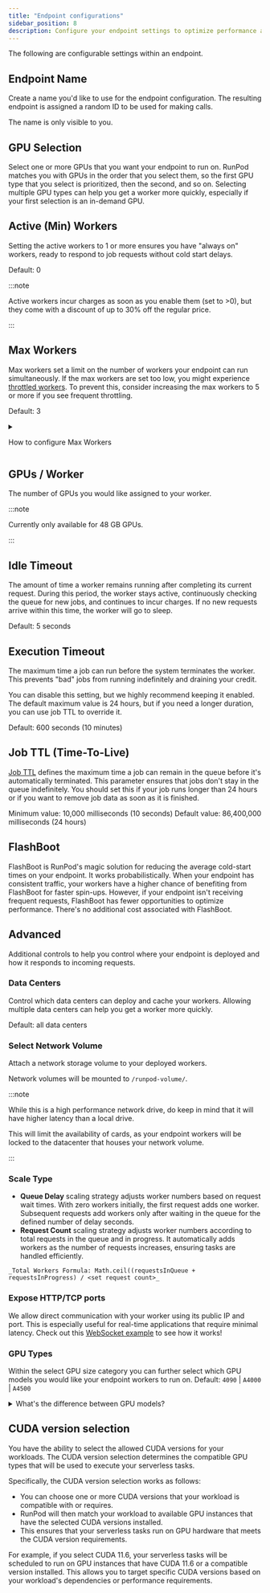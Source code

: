```yaml
---
title: "Endpoint configurations"
sidebar_position: 8
description: Configure your endpoint settings to optimize performance and cost, including GPU selection, worker count, idle timeout, and advanced options like data centers, network volumes, and scaling strategies.
---
```


The following are configurable settings within an endpoint.

## Endpoint Name

Create a name you'd like to use for the endpoint configuration.
The resulting endpoint is assigned a random ID to be used for making calls.

The name is only visible to you.

## GPU Selection

Select one or more GPUs that you want your endpoint to run on. RunPod matches you with GPUs in the order that you select them, so the first GPU type that you select is prioritized, then the second, and so on. Selecting multiple GPU types can help you get a worker more quickly, especially if your first selection is an in-demand GPU.

## Active (Min) Workers

Setting the active workers to 1 or more ensures you have "always on" workers, ready to respond to job requests without cold start delays.

Default: 0

:::note

Active workers incur charges as soon as you enable them (set to >0), but they come with a discount of up to 30% off the regular price.

:::

## Max Workers

Max workers set a limit on the number of workers your endpoint can run simultaneously. If the max workers are set too low, you might experience [throttled workers](/glossary#throttled-worker). To prevent this, consider increasing the max workers to 5 or more if you see frequent throttling.

Default: 3

<details>
<summary>

How to configure Max Workers

</summary>
You can also configure a max worker count. This is the top limit of what RunPod will attempt to auto-scale for you. Use this to cap your concurrent request count and also limit your cost ceiling.

:::note

We currently base your caching coefficient by this number, so an endpoint with higher max worker count will also receive a higher priority when caching workers.

This is partially why we limit new accounts to a relatively low max concurrency at the account level.
If you want to get this number raised, you generally will need to have a higher history of spending, or commit to a relatively high spend per month.

You should generally aim to set your max worker count to be 20% higher than you expect your max concurrency to be.

:::

</details>

## GPUs / Worker

The number of GPUs you would like assigned to your worker.

:::note

Currently only available for 48 GB GPUs.

:::

## Idle Timeout

The amount of time a worker remains running after completing its current request. During this period, the worker stays active, continuously checking the queue for new jobs, and continues to incur charges. If no new requests arrive within this time, the worker will go to sleep.

Default: 5 seconds

## Execution Timeout

The maximum time a job can run before the system terminates the worker. This prevents "bad" jobs from running indefinitely and draining your credit.

You can disable this setting, but we highly recommend keeping it enabled. The default maximum value is 24 hours, but if you need a longer duration, you can use job TTL to override it.

Default: 600 seconds (10 minutes)

## Job TTL (Time-To-Live)

[Job TTL](/serverless/endpoints/send-requests#execution-policies) defines the maximum time a job can remain in the queue before it's automatically terminated. This parameter ensures that jobs don't stay in the queue indefinitely. You should set this if your job runs longer than 24 hours or if you want to remove job data as soon as it is finished.

Minimum value: 10,000 milliseconds (10 seconds)
Default value: 86,400,000 milliseconds (24 hours)

## FlashBoot

FlashBoot is RunPod's magic solution for reducing the average cold-start times on your endpoint. It works probabilistically. When your endpoint has consistent traffic, your workers have a higher chance of benefiting from FlashBoot for faster spin-ups. However, if your endpoint isn't receiving frequent requests, FlashBoot has fewer opportunities to optimize performance. There's no additional cost associated with FlashBoot.

## Advanced

Additional controls to help you control where your endpoint is deployed and how it responds to incoming requests.

### Data Centers

Control which data centers can deploy and cache your workers. Allowing multiple data centers can help you get a worker more quickly.

Default: all data centers

### Select Network Volume

Attach a network storage volume to your deployed workers.

Network volumes will be mounted to `/runpod-volume/`.

:::note

While this is a high performance network drive, do keep in mind that it will have higher latency than a local drive.

This will limit the availability of cards, as your endpoint workers will be locked to the datacenter that houses your network volume.

:::

### Scale Type

- **Queue Delay** scaling strategy adjusts worker numbers based on request wait times. With zero workers initially, the first request adds one worker. Subsequent requests add workers only after waiting in the queue for the defined number of delay seconds.
- **Request Count** scaling strategy adjusts worker numbers according to total requests in the queue and in progress. It automatically adds workers as the number of requests increases, ensuring tasks are handled efficiently.

```text
_Total Workers Formula: Math.ceil((requestsInQueue + requestsInProgress) / <set request count>_
```

### Expose HTTP/TCP ports

We allow direct communication with your worker using its public IP and port. This is especially useful for real-time applications that require minimal latency. Check out this [WebSocket example](https://github.com/runpod-workers/worker-websocket) to see how it works!

### GPU Types

Within the select GPU size category you can further select which GPU models you would like your endpoint workers to run on.
Default: `4090` | `A4000` | `A4500`

<details>
<summary>
What's the difference between GPU models?
</summary>
A100s are about 2-3x faster than A5000s and also allow double the VRAM with very high bandwidth throughout. 3090s and A5000s are 1.5-2x faster than A4000s. Sometimes, it may make more sense to use 24 GB even if you don't need it compared to 16 GB due to faster response times. Depending on the nature of the task, it's also possible that execution speeds may be bottlenecked and not significantly improved simply by using a higher-end card. Do your own calculations and experimentation to determine out what's most cost-effective for your workload and task type.

Want access to different flavors? [Let us know](https://www.runpod.io/contact) and we can look at expanding our offerings!

</details>

## CUDA version selection

You have the ability to select the allowed CUDA versions for your workloads.
The CUDA version selection determines the compatible GPU types that will be used to execute your serverless tasks.

Specifically, the CUDA version selection works as follows:

- You can choose one or more CUDA versions that your workload is compatible with or requires.
- RunPod will then match your workload to available GPU instances that have the selected CUDA versions installed.
- This ensures that your serverless tasks run on GPU hardware that meets the CUDA version requirements.

For example, if you select CUDA 11.6, your serverless tasks will be scheduled to run on GPU instances that have CUDA 11.6 or a compatible version installed. This allows you to target specific CUDA versions based on your workload's dependencies or performance requirements.
